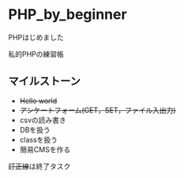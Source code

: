 # PHP_by_beginner
PHPはじめました

私的PHPの練習帳

## マイルストーン
- ~~Hello world~~
- ~~アンケートフォーム(GET，SET，ファイル入出力)~~
- csvの読み書き
- DBを扱う
- classを扱う
- 簡易CMSを作る

~~訂正線~~は終了タスク
